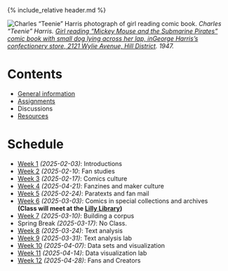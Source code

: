 {% include_relative header.md %}

![Charles “Teenie” Harris photograph of girl reading comic book.](images/5202-1680.jpg)
_Charles “Teenie” Harris. [Girl reading “Mickey Mouse and the Submarine Pirates” comic book with small dog lying across her lap, inGeorge Harris’s confectionery store, 2121 Wylie Avenue, Hill District](https://collection.cmoa.org/objects/c0c9fc36-1f44-4f08-ad24-6fdc69f61a30). 1947._
# Contents
- [General information](general.md)
- [Assignments](assignments.md)
- Discussions
- [Resources](comics-studies-resources.html)

# Schedule
- [Week 1](week01.md) _(2025-02-03)_: Introductions
- [Week 2](week02.md) _(2025-02-10_: Fan studies
- [Week 3](week03.md) _(2025-02-17)_: Comics culture
- [Week 4](week04.md) _(2025-04-21)_: Fanzines and maker culture
- [Week 5](week05.md) _(2025-02-24)_: Paratexts and fan mail
- [Week 6](week06.md) _(2025-03-03)_: Comics in special collections and archives   
**(Class will meet at the [Lilly Library](https://maps.apple.com/?address=1200%20E%20Seventh%20St,%20Bloomington,%20IN%20%2047405,%20United%20States&auid=1366294706055500952&ll=39.167851,-86.519029&lsp=9902&q=Lilly%20Library))**
- [Week 7](week07.md) _(2025-03-10)_: Building a corpus
- Spring Break _(2025-03-17)_: No Class.
- [Week 8](week08.md) _(2025-03-24)_: Text analysis
- [Week 9](week09.md) _(2025-03-31)_: Text analysis lab
- [Week 10](week10.md) _(2025-04-07)_: Data sets and visualization
- [Week 11](week11.md) _(2025-04-14)_: Data visualization lab
- [Week 12](week12.md) _(2025-04-28)_: Fans and Creators
